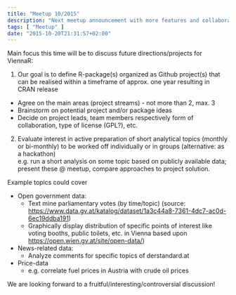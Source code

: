 ```yaml
---
title: "Meetup 10/2015"
description: "Next meetup announcement with more features and collaboration."
tags: [ "Meetup" ]
date: "2015-10-20T21:31:57+02:00"
---
```


Main focus this time will be to discuss future directions/projects for ViennaR:  

1. Our goal is to define R-package(s) organized as Github project(s) that can be realised within a timeframe of approx. one year resulting in CRAN release   
- Agree on the main areas (project streams) - not more than 2, max. 3    
- Brainstorm on potential project and/or package ideas 
- Decide on project leads, team members respectively form of collaboration, type of license (GPL?), etc.       

2. Evaluate interest in active preparation of short analytical topics  (monthly or bi-monthly) to be worked off individually or in groups (alternative: as a hackathon)  
e.g. run a short analysis on some topic based on publicly available data;  present these @ meetup, compare approaches to project solution. 


Example topics could cover

- Open government data: 
	- Text mine parliamentary votes (by time/topic) (source: https://www.data.gv.at/katalog/dataset/1a3c44a8-7361-4dc7-ac0d-6ec19ddba191)  
	- Graphically display distribution of specific points of interest like voting booths, public toilets, etc. in Vienna based upon https://open.wien.gv.at/site/open-data/) 
- News-related data:
	- Analyze comments for specific topics of derstandard.at
- Price-data
	- e.g. correlate fuel prices in Austria with crude oil prices

We are looking forward to a fruitful/interesting/controversial discussion!
